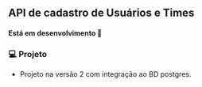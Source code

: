 ## API de cadastro de Usuários e Times

#### Está em desenvolvimento 🚀

### 💻 Projeto

- Projeto na versão 2 com integração ao BD postgres.